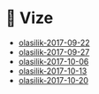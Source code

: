 # 📅 Vize

<!--Index-->

- [olasilik-2017-09-22](olasilik-2017-09-22.pdf)
- [olasilik-2017-09-27](olasilik-2017-09-27.pdf)
- [olasilik-2017-10-06](olasilik-2017-10-06.pdf)
- [olasilik-2017-10-13](olasilik-2017-10-13.pdf)
- [olasilik-2017-10-20](olasilik-2017-10-20.pdf)

<!--Index-->
